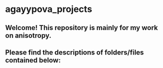 # agayypova_projects
## Welcome! This repository is mainly for my work on anisotropy. 

## Please find the descriptions of folders/files contained below:

